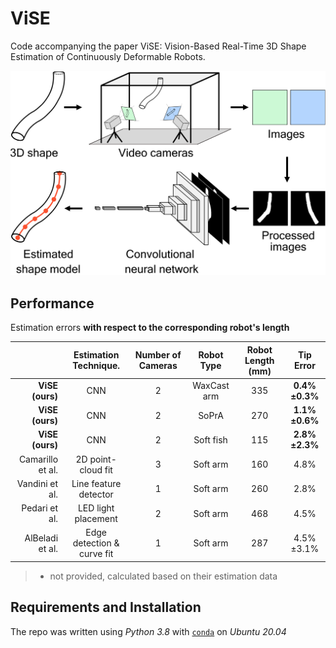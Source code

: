 # ViSE
Code accompanying the paper ViSE: Vision-Based Real-Time 3D Shape Estimation of Continuously Deformable Robots.


<img src="figures/readme_images/fig1.png" alt="ViSE Pipeline" width="540">

## Performance
Estimation errors **with respect to the corresponding robot's length** 

|                                   | Estimation Technique.        | Number of Cameras | Robot Type  | Robot Length (mm) | Tip Error     |
| --------------------------------: | :--------------------------: | :---------------: | :---------: | :---------------: | :-----------: |
| **ViSE (ours)**                   | CNN                          | 2                 | WaxCast arm | 335               | **0.4%±0.3%** |
| **ViSE (ours)**                   | CNN                          | 2                 | SoPrA       | 270               | **1.1%±0.6%** |
| **ViSE (ours)**                   | CNN                          | 2                 | Soft fish   | 115               | **2.8%±2.3%** |
| Camarillo et al.                  | 2D point-cloud fit           | 3                 | Soft arm    | 160               | 4.8%          |
| Vandini et al.                    | Line feature detector        | 1                 | Soft arm    | 260               | 2.8%          |
| Pedari et al.                     | LED light placement          | 2                 | Soft arm    | 468               | 4.5%          |
| AlBeladi et al.                   | Edge detection & curve fit   | 1                 | Soft arm    | 287               | 4.5%±3.1%     |

> * not provided, calculated based on their estimation data

## Requirements and Installation
The repo was written using *Python 3.8* with [`conda`](https://github.com/JacopoPan/a-minimalist-guide#install-conda) on *Ubuntu 20.04*
